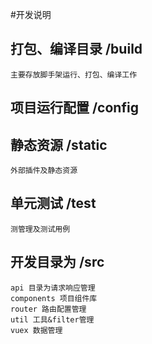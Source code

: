 #开发说明
## 打包、编译目录 /build
	主要存放脚手架运行、打包、编译工作
	
## 项目运行配置 /config

## 静态资源 /static
	外部插件及静态资源

## 单元测试 /test
	测管理及测试用例
	
## 开发目录为 /src
	api 目录为请求响应管理
	components 项目组件库
	router 路由配置管理
	util 工具&filter管理
	vuex 数据管理
	
	
	